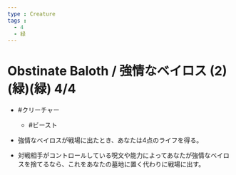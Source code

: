 ```yaml
---
type : Creature
tags : 
  - 4
  - 緑
---
```

# Obstinate Baloth / 強情なベイロス (2)(緑)(緑) 4/4

* #クリーチャー
  * #ビースト

* 強情なベイロスが戦場に出たとき、あなたは4点のライフを得る。
* 対戦相手がコントロールしている呪文や能力によってあなたが強情なベイロスを捨てるなら、これをあなたの墓地に置く代わりに戦場に出す。

